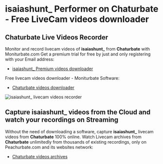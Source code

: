 # isaiashunt_ Performer on Chaturbate - Free LiveCam videos downloader

## Chaturbate Live Videos Recorder

Monitor and record livecam videos of **isaiashunt_** from **Chaturbate** with Moniturbate.com
Get a premium trial for free by just and only registering with your Email address:
* [isaiashunt_ Premium videos downloader](https://moniturbate.com/request-demo-licence-key.html)

Free livecam videos downloader - Moniturbate Software:
* [Chaturbate videos downloader](https://moniturbate.com/moniturbate-download-software.html)

![isaiashunt_ livecam videos recorder](https://peachurnet.com/templates/moniturbate-software.png)


## Capture isaiashunt_ videos from the Cloud and watch your recordings on Streaming

Without the need of downloading a software, capture **isaiashunt_** livecam videos from **Chaturbate** 100% online.
Watch Livecam archives from **Chaturbate** unlimitedly from thousands of existing recordings, only on Peachurbate.com and its websites network:
* [Chaturbate videos archives](https://peachurnet.com/)